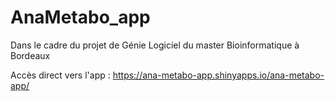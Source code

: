 # AnaMetabo_app
Dans le cadre du projet de Génie Logiciel du master Bioinformatique à Bordeaux


Accès direct vers l'app : <https://ana-metabo-app.shinyapps.io/ana-metabo-app/>
